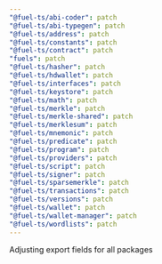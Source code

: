 ```yaml
---
"@fuel-ts/abi-coder": patch
"@fuel-ts/abi-typegen": patch
"@fuel-ts/address": patch
"@fuel-ts/constants": patch
"@fuel-ts/contract": patch
"fuels": patch
"@fuel-ts/hasher": patch
"@fuel-ts/hdwallet": patch
"@fuel-ts/interfaces": patch
"@fuel-ts/keystore": patch
"@fuel-ts/math": patch
"@fuel-ts/merkle": patch
"@fuel-ts/merkle-shared": patch
"@fuel-ts/merklesum": patch
"@fuel-ts/mnemonic": patch
"@fuel-ts/predicate": patch
"@fuel-ts/program": patch
"@fuel-ts/providers": patch
"@fuel-ts/script": patch
"@fuel-ts/signer": patch
"@fuel-ts/sparsemerkle": patch
"@fuel-ts/transactions": patch
"@fuel-ts/versions": patch
"@fuel-ts/wallet": patch
"@fuel-ts/wallet-manager": patch
"@fuel-ts/wordlists": patch
---
```


Adjusting export fields for all packages
